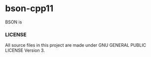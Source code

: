 
# bson-cpp11

BSON is

### LICENSE 
All source files in this project are made under GNU GENERAL PUBLIC LICENSE Version 3.
